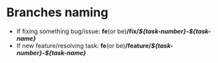 
<h1>Branches naming</h1>

<ul>
  <li>If fixing something bug/issue: <b>fe</b>(or be)<b>/fix/</b><b><i>${task-number}</i>-<i>${task-name}</i></b></li>
  <li>If new feature/resolving task: <b>fe</b>(or be)<b>/feature/</b><b><i>${task-number}</i>-<i>${task-name}</i></b></li>
 </ul>
